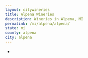 ```yaml
---
layout: citywineries
title: Alpena Wineries
description: Wineries in Alpena, MI
permalink: /mi/alpena/alpena/
state: mi
county: alpena
city: alpena
---
```

-
